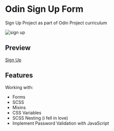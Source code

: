 # Odin Sign Up Form

Sign Up Project as part of Odin Project curriculum

![sign up](https://github.com/ena0berzerk/odin-sign-up-form/assets/110235307/02198e75-0006-47c7-a333-68539b93b38b)

## Preview

[Sign Up](https://ena0berzerk.github.io/personal-blog)

## Features

Working with:
- Forms
- SCSS
- Mixins
- CSS Variables
- SCSS Nesting (i fell in love)
- Implement Password Validation with JavaScript
